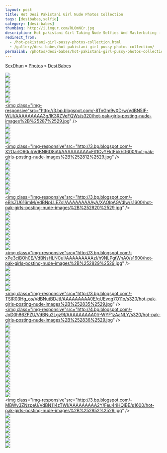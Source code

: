 ```yaml
---
layout: post
title: Hot Desi Pakistani Girl Nude Photos Collection
tags: [desibabes,selfie]
category: [desi-babes]
thumbimg: http://i.imgur.com/RLOmNCr.jpg
description: Hot pakistani Girl Taking Nude Selfies And Masterbuting - 58 Pics of Collection.
redirect_from:
  - /hot-pakistani-girl-pussy-photos-collection.html
  - /gallery/desi-babes/hot-pakistani-girl-pussy-photos-collection/
permalink: /photos/desi-babes/hot-pakistani-girl-pussy-photos-collection/
---
```


<div class="breadcrumb">
<span itemscope='itemscope' itemtype='http://data-vocabulary.org/Breadcrumb'><a href="/" itemprop="url"><span title="SexDhun" itemprop='title'>SexDhun</span></a></span>
<span itemscope='itemscope' itemtype='http://data-vocabulary.org/Breadcrumb'>&#187; <a href="/photos/" itemprop="url"><span title="Photos" itemprop='title'>Photos</span></a></span>
<span itemscope='itemscope' itemtype='http://data-vocabulary.org/Breadcrumb'>&#187; <a href="/photos/desi-babes/" itemprop="url"><span title="Desi Babes" itemprop='title'>Desi Babes</span></a></span>
</div>

<a href="http://1.bp.blogspot.com/-PfjMCantHEY/VdBNkx3BdNI/AAAAAAAAAww/d-ALlmtWxxk/s1600/hot-pak-girls-posting-nude-images%2B%25281%2529.jpg"><img class="img-responsive" src="http://1.bp.blogspot.com/-PfjMCantHEY/VdBNkx3BdNI/AAAAAAAAAww/d-ALlmtWxxk/s320/hot-pak-girls-posting-nude-images%2B%25281%2529.jpg"  /></a><br/>
<a href="http://4.bp.blogspot.com/-jkJX70pLhNs/VdBNom3sU9I/AAAAAAAAAx4/4cLIMUFvdvc/s1600/hot-pak-girls-posting-nude-images%2B%25282%2529.jpg"><img class="img-responsive" src="http://4.bp.blogspot.com/-jkJX70pLhNs/VdBNom3sU9I/AAAAAAAAAx4/4cLIMUFvdvc/s320/hot-pak-girls-posting-nude-images%2B%25282%2529.jpg"  /></a><br/>
<a href="http://2.bp.blogspot.com/-_MWpE4A0pzs/VdBNsZigQ0I/AAAAAAAAAzY/x9Bf2Mb26_E/s1600/hot-pak-girls-posting-nude-images%2B%25283%2529.jpg"><img class="img-responsive" src="http://2.bp.blogspot.com/-_MWpE4A0pzs/VdBNsZigQ0I/AAAAAAAAAzY/x9Bf2Mb26_E/s320/hot-pak-girls-posting-nude-images%2B%25283%2529.jpg"  /></a><br/>
<a href="http://3.bp.blogspot.com/-SoM2Ivp8TFc/VdBNwP_zkyI/AAAAAAAAA0g/tbEAVGRdybg/s1600/hot-pak-girls-posting-nude-images%2B%25284%2529.jpg"><img class="img-responsive" src="http://3.bp.blogspot.com/-SoM2Ivp8TFc/VdBNwP_zkyI/AAAAAAAAA0g/tbEAVGRdybg/s320/hot-pak-girls-posting-nude-images%2B%25284%2529.jpg"  /></a><br/>
<a href="http://4.bp.blogspot.com/-1lPIBAVXorw/VdBN1DcPCoI/AAAAAAAAA2M/MhskeO32H8U/s1600/hot-pak-girls-posting-nude-images%2B%25285%2529.jpg"><img class="img-responsive" src="http://4.bp.blogspot.com/-1lPIBAVXorw/VdBN1DcPCoI/AAAAAAAAA2M/MhskeO32H8U/s320/hot-pak-girls-posting-nude-images%2B%25285%2529.jpg"  /></a><br/>
<a href="http://4.bp.blogspot.com/-ncZz82994p4/VdBN4a1rQeI/AAAAAAAAA3Y/vWOw329Sy1I/s1600/hot-pak-girls-posting-nude-images%2B%25286%2529.jpg"><img class="img-responsive" src="http://4.bp.blogspot.com/-ncZz82994p4/VdBN4a1rQeI/AAAAAAAAA3Y/vWOw329Sy1I/s320/hot-pak-girls-posting-nude-images%2B%25286%2529.jpg"  /></a><br/>
<a href="http://3.bp.blogspot.com/-8TnGm9vXDrw/VdBN5IF-WUI/AAAAAAAAA3g/IK3RZVeFQWs/s1600/hot-pak-girls-posting-nude-images%2B%25287%2529.jpg"><img class="img-responsive"src="http://3.bp.blogspot.com/-8TnGm9vXDrw/VdBN5IF-WUI/AAAAAAAAA3g/IK3RZVeFQWs/s320/hot-pak-girls-posting-nude-images%2B%25287%2529.jpg"  /></a><br/>
<a href="http://2.bp.blogspot.com/-HGjDHcKKNUc/VdBN5SvqwlI/AAAAAAAAA3o/xMLMks5jDc0/s1600/hot-pak-girls-posting-nude-images%2B%25288%2529.jpg"><img class="img-responsive" src="http://2.bp.blogspot.com/-HGjDHcKKNUc/VdBN5SvqwlI/AAAAAAAAA3o/xMLMks5jDc0/s320/hot-pak-girls-posting-nude-images%2B%25288%2529.jpg"  /></a><br/>
<a href="http://2.bp.blogspot.com/-G180znCIllI/VdBN5sVWSVI/AAAAAAAAA3w/4qGeRAdfJyY/s1600/hot-pak-girls-posting-nude-images%2B%25289%2529.jpg"><img class="img-responsive" src="http://2.bp.blogspot.com/-G180znCIllI/VdBN5sVWSVI/AAAAAAAAA3w/4qGeRAdfJyY/s320/hot-pak-girls-posting-nude-images%2B%25289%2529.jpg"  /></a><br/>
<a href="http://3.bp.blogspot.com/-iyWaeHKki6c/VdBNkq1Ct3I/AAAAAAAAAwo/MHWwpOYViyc/s1600/hot-pak-girls-posting-nude-images%2B%252810%2529.jpg"><img class="img-responsive" src="http://3.bp.blogspot.com/-iyWaeHKki6c/VdBNkq1Ct3I/AAAAAAAAAwo/MHWwpOYViyc/s320/hot-pak-girls-posting-nude-images%2B%252810%2529.jpg"  /></a><br/>
<a href="http://4.bp.blogspot.com/-To5R_W5Zizw/VdBNlL2yZ8I/AAAAAAAAAws/Wa6cP3yF_eM/s1600/hot-pak-girls-posting-nude-images%2B%252811%2529.jpg"><img class="img-responsive" src="http://4.bp.blogspot.com/-To5R_W5Zizw/VdBNlL2yZ8I/AAAAAAAAAws/Wa6cP3yF_eM/s320/hot-pak-girls-posting-nude-images%2B%252811%2529.jpg"  /></a><br/>
<a href="http://3.bp.blogspot.com/-X2OarlO60uI/VdBNl6D8iAI/AAAAAAAAAxE/l1CyYEktEbk/s1600/hot-pak-girls-posting-nude-images%2B%252812%2529.jpg"><img class="img-responsive"src="http://3.bp.blogspot.com/-X2OarlO60uI/VdBNl6D8iAI/AAAAAAAAAxE/l1CyYEktEbk/s1600/hot-pak-girls-posting-nude-images%2B%252812%2529.jpg" /></a><br/>
<a href="http://3.bp.blogspot.com/-lEJw7sOz84w/VdBNmDr5D8I/AAAAAAAAAxA/TwVjz4emzxM/s1600/hot-pak-girls-posting-nude-images%2B%252813%2529.jpg"><img class="img-responsive" src="http://3.bp.blogspot.com/-lEJw7sOz84w/VdBNmDr5D8I/AAAAAAAAAxA/TwVjz4emzxM/s320/hot-pak-girls-posting-nude-images%2B%252813%2529.jpg"  /></a><br/>
<a href="http://1.bp.blogspot.com/-4t7sdbs34Hg/VdBNmgPE1zI/AAAAAAAAAxI/Tql3oQRb9vU/s1600/hot-pak-girls-posting-nude-images%2B%252814%2529.jpg"><img class="img-responsive" src="http://1.bp.blogspot.com/-4t7sdbs34Hg/VdBNmgPE1zI/AAAAAAAAAxI/Tql3oQRb9vU/s320/hot-pak-girls-posting-nude-images%2B%252814%2529.jpg"  /></a><br/>
<a href="http://4.bp.blogspot.com/-IbbWR4vWrJo/VdBNm_4KMlI/AAAAAAAAAxQ/lzbwwEu6Vzo/s1600/hot-pak-girls-posting-nude-images%2B%252815%2529.jpg"><img class="img-responsive" src="http://4.bp.blogspot.com/-IbbWR4vWrJo/VdBNm_4KMlI/AAAAAAAAAxQ/lzbwwEu6Vzo/s320/hot-pak-girls-posting-nude-images%2B%252815%2529.jpg"  /></a><br/>
<a href="http://1.bp.blogspot.com/-A94-MvRwPi4/VdBNnFtAx_I/AAAAAAAAAxc/kDUj9EgPOBA/s1600/hot-pak-girls-posting-nude-images%2B%252816%2529.jpg"><img class="img-responsive" src="http://1.bp.blogspot.com/-A94-MvRwPi4/VdBNnFtAx_I/AAAAAAAAAxc/kDUj9EgPOBA/s320/hot-pak-girls-posting-nude-images%2B%252816%2529.jpg"  /></a><br/>
<a href="http://4.bp.blogspot.com/-UpM-yOaESEk/VdBNnfc4qAI/AAAAAAAAAxk/51CJU2gJfbo/s1600/hot-pak-girls-posting-nude-images%2B%252817%2529.jpg"><img class="img-responsive" src="http://4.bp.blogspot.com/-UpM-yOaESEk/VdBNnfc4qAI/AAAAAAAAAxk/51CJU2gJfbo/s320/hot-pak-girls-posting-nude-images%2B%252817%2529.jpg"  /></a><br/>
<a href="http://2.bp.blogspot.com/-dQ97RG4pRBM/VdBNn3wZX2I/AAAAAAAAAxs/_ODGXDwl6ls/s1600/hot-pak-girls-posting-nude-images%2B%252818%2529.jpg"><img class="img-responsive" src="http://2.bp.blogspot.com/-dQ97RG4pRBM/VdBNn3wZX2I/AAAAAAAAAxs/_ODGXDwl6ls/s320/hot-pak-girls-posting-nude-images%2B%252818%2529.jpg"  /></a><br/>
<a href="http://2.bp.blogspot.com/-YNv50Jf6P5Y/VdBNoeJZhoI/AAAAAAAAAx0/o5f0sopkFIs/s1600/hot-pak-girls-posting-nude-images%2B%252819%2529.jpg"><img class="img-responsive" src="http://2.bp.blogspot.com/-YNv50Jf6P5Y/VdBNoeJZhoI/AAAAAAAAAx0/o5f0sopkFIs/s320/hot-pak-girls-posting-nude-images%2B%252819%2529.jpg"  /></a><br/>
<a href="http://3.bp.blogspot.com/-eBIsZU616mM/VdBNpLLEZsI/AAAAAAAAAyA/XAOIpAGVdlw/s1600/hot-pak-girls-posting-nude-images%2B%252820%2529.jpg"><img class="img-responsive"src="http://3.bp.blogspot.com/-eBIsZU616mM/VdBNpLLEZsI/AAAAAAAAAyA/XAOIpAGVdlw/s1600/hot-pak-girls-posting-nude-images%2B%252820%2529.jpg" /></a><br/>
<a href="http://3.bp.blogspot.com/-1OIe5ITChoQ/VdBNpUNuEvI/AAAAAAAAAyI/6V0BR3V_1lY/s1600/hot-pak-girls-posting-nude-images%2B%252821%2529.jpg"><img class="img-responsive" src="http://3.bp.blogspot.com/-1OIe5ITChoQ/VdBNpUNuEvI/AAAAAAAAAyI/6V0BR3V_1lY/s320/hot-pak-girls-posting-nude-images%2B%252821%2529.jpg" /></a><br/>
<a href="http://4.bp.blogspot.com/-7bOkFQPXfc0/VdBNp46mgBI/AAAAAAAAAyQ/3ildWhFQvbg/s1600/hot-pak-girls-posting-nude-images%2B%252822%2529.jpg"><img class="img-responsive" src="http://4.bp.blogspot.com/-7bOkFQPXfc0/VdBNp46mgBI/AAAAAAAAAyQ/3ildWhFQvbg/s320/hot-pak-girls-posting-nude-images%2B%252822%2529.jpg"  /></a><br/>
<a href="http://4.bp.blogspot.com/-jXJJJ_8gfVA/VdBNqSnMU5I/AAAAAAAAAyc/dxP_Um2Ql8E/s1600/hot-pak-girls-posting-nude-images%2B%252823%2529.jpg"><img class="img-responsive" src="http://4.bp.blogspot.com/-jXJJJ_8gfVA/VdBNqSnMU5I/AAAAAAAAAyc/dxP_Um2Ql8E/s320/hot-pak-girls-posting-nude-images%2B%252823%2529.jpg"  /></a><br/>
<a href="http://3.bp.blogspot.com/-g3P1mtbCo-E/VdBNqntx1HI/AAAAAAAAAyk/pzj7sMftyVc/s1600/hot-pak-girls-posting-nude-images%2B%252824%2529.jpg"><img class="img-responsive" src="http://3.bp.blogspot.com/-g3P1mtbCo-E/VdBNqntx1HI/AAAAAAAAAyk/pzj7sMftyVc/s320/hot-pak-girls-posting-nude-images%2B%252824%2529.jpg"  /></a><br/>
<a href="http://1.bp.blogspot.com/-qg1VnZC1KxU/VdBNq_VShoI/AAAAAAAAAys/4JO_L9l_WmQ/s1600/hot-pak-girls-posting-nude-images%2B%252825%2529.jpg"><img class="img-responsive" src="http://1.bp.blogspot.com/-qg1VnZC1KxU/VdBNq_VShoI/AAAAAAAAAys/4JO_L9l_WmQ/s320/hot-pak-girls-posting-nude-images%2B%252825%2529.jpg"  /></a><br/>
<a href="http://4.bp.blogspot.com/-c_VlxbBb-_I/VdBNrN07NcI/AAAAAAAAAy0/_I_EC73LAb0/s1600/hot-pak-girls-posting-nude-images%2B%252826%2529.jpg"><img class="img-responsive" src="http://4.bp.blogspot.com/-c_VlxbBb-_I/VdBNrN07NcI/AAAAAAAAAy0/_I_EC73LAb0/s320/hot-pak-girls-posting-nude-images%2B%252826%2529.jpg"  /></a><br/>
<a href="http://3.bp.blogspot.com/-bKfxH6Uc2Kc/VdBNrm0iEUI/AAAAAAAAAy8/3hkEdIoVtrk/s1600/hot-pak-girls-posting-nude-images%2B%252827%2529.jpg"><img class="img-responsive" src="http://3.bp.blogspot.com/-bKfxH6Uc2Kc/VdBNrm0iEUI/AAAAAAAAAy8/3hkEdIoVtrk/s320/hot-pak-girls-posting-nude-images%2B%252827%2529.jpg"  /></a><br/>
<a href="http://2.bp.blogspot.com/-EOlPW88xhcw/VdBNr6jvoyI/AAAAAAAAAzA/34VNqz_f-Yg/s1600/hot-pak-girls-posting-nude-images%2B%252828%2529.jpg"><img class="img-responsive" src="http://2.bp.blogspot.com/-EOlPW88xhcw/VdBNr6jvoyI/AAAAAAAAAzA/34VNqz_f-Yg/s320/hot-pak-girls-posting-nude-images%2B%252828%2529.jpg"  /></a><br/>
<a href="http://3.bp.blogspot.com/-xPe3ciBOh0E/VdBNsHLNCuI/AAAAAAAAAzI/h9NLPgtWnA0/s1600/hot-pak-girls-posting-nude-images%2B%252829%2529.jpg"><img class="img-responsive"src="http://3.bp.blogspot.com/-xPe3ciBOh0E/VdBNsHLNCuI/AAAAAAAAAzI/h9NLPgtWnA0/s1600/hot-pak-girls-posting-nude-images%2B%252829%2529.jpg" /></a><br/>
<a href="http://4.bp.blogspot.com/-r1XMk_WUXEE/VdBNsxPMm_I/AAAAAAAAAzc/uSH_ewSh3pQ/s1600/hot-pak-girls-posting-nude-images%2B%252830%2529.jpg"><img class="img-responsive" src="http://4.bp.blogspot.com/-r1XMk_WUXEE/VdBNsxPMm_I/AAAAAAAAAzc/uSH_ewSh3pQ/s320/hot-pak-girls-posting-nude-images%2B%252830%2529.jpg"  /></a><br/>
<a href="http://2.bp.blogspot.com/-p2Zgu1Wnh24/VdBNtNGgKmI/AAAAAAAAAzg/D3SZB1xMskY/s1600/hot-pak-girls-posting-nude-images%2B%252831%2529.jpg"><img class="img-responsive" src="http://2.bp.blogspot.com/-p2Zgu1Wnh24/VdBNtNGgKmI/AAAAAAAAAzg/D3SZB1xMskY/s320/hot-pak-girls-posting-nude-images%2B%252831%2529.jpg"  /></a><br/>
<a href="http://2.bp.blogspot.com/-Al7NuepYnSU/VdBNtgOQ8-I/AAAAAAAAAzw/6_kjBK2fMnE/s1600/hot-pak-girls-posting-nude-images%2B%252832%2529.jpg"><img class="img-responsive" src="http://2.bp.blogspot.com/-Al7NuepYnSU/VdBNtgOQ8-I/AAAAAAAAAzw/6_kjBK2fMnE/s320/hot-pak-girls-posting-nude-images%2B%252832%2529.jpg"  /></a><br/>
<a href="http://3.bp.blogspot.com/-09ubC9FDt2E/VdBNtse8u-I/AAAAAAAAAz0/u2OH-M4laPU/s1600/hot-pak-girls-posting-nude-images%2B%252833%2529.jpg"><img class="img-responsive" src="http://3.bp.blogspot.com/-09ubC9FDt2E/VdBNtse8u-I/AAAAAAAAAz0/u2OH-M4laPU/s320/hot-pak-girls-posting-nude-images%2B%252833%2529.jpg" /></a><br/>
<a href="http://2.bp.blogspot.com/-3-VE0R8BBIo/VdBNuJBkBwI/AAAAAAAAAz4/QmkXppKpZrI/s1600/hot-pak-girls-posting-nude-images%2B%252834%2529.jpg"><img class="img-responsive" src="http://2.bp.blogspot.com/-3-VE0R8BBIo/VdBNuJBkBwI/AAAAAAAAAz4/QmkXppKpZrI/s320/hot-pak-girls-posting-nude-images%2B%252834%2529.jpg"  /></a><br/>
<a href="http://3.bp.blogspot.com/-TSIR03Hg_os/VdBNutBDJtI/AAAAAAAAA0E/qUEvqg7O11o/s1600/hot-pak-girls-posting-nude-images%2B%252835%2529.jpg"><img class="img-responsive"src="http://3.bp.blogspot.com/-TSIR03Hg_os/VdBNutBDJtI/AAAAAAAAA0E/qUEvqg7O11o/s320/hot-pak-girls-posting-nude-images%2B%252835%2529.jpg"  /></a><br/>
<a href="http://4.bp.blogspot.com/-JoD0h86ZFZU/VdBNu2Lgz9I/AAAAAAAAA0I/-WYF1zAaNLY/s1600/hot-pak-girls-posting-nude-images%2B%252836%2529.jpg"><img class="img-responsive"src="http://4.bp.blogspot.com/-JoD0h86ZFZU/VdBNu2Lgz9I/AAAAAAAAA0I/-WYF1zAaNLY/s320/hot-pak-girls-posting-nude-images%2B%252836%2529.jpg"  /></a><br/>
<a href="http://2.bp.blogspot.com/-xJDpmNArJxo/VdBNvCptnJI/AAAAAAAAA0Q/0lqXHPgBOAQ/s1600/hot-pak-girls-posting-nude-images%2B%252837%2529.jpg"><img class="img-responsive" src="http://2.bp.blogspot.com/-xJDpmNArJxo/VdBNvCptnJI/AAAAAAAAA0Q/0lqXHPgBOAQ/s320/hot-pak-girls-posting-nude-images%2B%252837%2529.jpg"  /></a><br/>
<a href="http://1.bp.blogspot.com/-YbnB-D6RAcE/VdBNvsmgrXI/AAAAAAAAA0c/C8orFtIqsWw/s1600/hot-pak-girls-posting-nude-images%2B%252838%2529.jpg"><img class="img-responsive" src="http://1.bp.blogspot.com/-YbnB-D6RAcE/VdBNvsmgrXI/AAAAAAAAA0c/C8orFtIqsWw/s320/hot-pak-girls-posting-nude-images%2B%252838%2529.jpg"  /></a><br/>
<a href="http://2.bp.blogspot.com/-9r5MD_eSuFk/VdBNv3KUuhI/AAAAAAAAA0k/WIu_exOvzrY/s1600/hot-pak-girls-posting-nude-images%2B%252839%2529.jpg"><img class="img-responsive" src="http://2.bp.blogspot.com/-9r5MD_eSuFk/VdBNv3KUuhI/AAAAAAAAA0k/WIu_exOvzrY/s320/hot-pak-girls-posting-nude-images%2B%252839%2529.jpg" /></a><br/>
<a href="http://3.bp.blogspot.com/-_OBoeSjGD-A/VdBNw1Oa8nI/AAAAAAAAA04/t5Ryx6Ehz3Q/s1600/hot-pak-girls-posting-nude-images%2B%252840%2529.jpg"><img class="img-responsive" src="http://3.bp.blogspot.com/-_OBoeSjGD-A/VdBNw1Oa8nI/AAAAAAAAA04/t5Ryx6Ehz3Q/s320/hot-pak-girls-posting-nude-images%2B%252840%2529.jpg" /></a><br/>
<a href="http://1.bp.blogspot.com/-uuV7gNuHGh4/VdBNxOH7M6I/AAAAAAAAA08/IVPYBL96s8c/s1600/hot-pak-girls-posting-nude-images%2B%252841%2529.jpg"><img class="img-responsive" src="http://1.bp.blogspot.com/-uuV7gNuHGh4/VdBNxOH7M6I/AAAAAAAAA08/IVPYBL96s8c/s320/hot-pak-girls-posting-nude-images%2B%252841%2529.jpg"  /></a><br/>
<a href="http://2.bp.blogspot.com/-lbW_sPOtmkE/VdBNxSu6-AI/AAAAAAAAA1A/E9YmflElWlo/s1600/hot-pak-girls-posting-nude-images%2B%252842%2529.jpg"><img class="img-responsive" src="http://2.bp.blogspot.com/-lbW_sPOtmkE/VdBNxSu6-AI/AAAAAAAAA1A/E9YmflElWlo/s320/hot-pak-girls-posting-nude-images%2B%252842%2529.jpg"  /></a><br/>
<a href="http://1.bp.blogspot.com/-BkJWezzN8xU/VdBNyK9mhSI/AAAAAAAAA1I/hLx9u9bgW24/s1600/hot-pak-girls-posting-nude-images%2B%252843%2529.jpg"><img class="img-responsive" src="http://1.bp.blogspot.com/-BkJWezzN8xU/VdBNyK9mhSI/AAAAAAAAA1I/hLx9u9bgW24/s320/hot-pak-girls-posting-nude-images%2B%252843%2529.jpg"  /></a><br/>
<a href="http://2.bp.blogspot.com/-ICyiejHrlQk/VdBNyRSJEDI/AAAAAAAAA1M/Ty-O_zjf_y0/s1600/hot-pak-girls-posting-nude-images%2B%252844%2529.jpg"><img class="img-responsive" src="http://2.bp.blogspot.com/-ICyiejHrlQk/VdBNyRSJEDI/AAAAAAAAA1M/Ty-O_zjf_y0/s320/hot-pak-girls-posting-nude-images%2B%252844%2529.jpg"  /></a><br/>
<a href="http://1.bp.blogspot.com/-hTtdUhZD3pY/VdBNy42SAMI/AAAAAAAAA1Y/on8o2FDR7qI/s1600/hot-pak-girls-posting-nude-images%2B%252845%2529.jpg"><img class="img-responsive" src="http://1.bp.blogspot.com/-hTtdUhZD3pY/VdBNy42SAMI/AAAAAAAAA1Y/on8o2FDR7qI/s320/hot-pak-girls-posting-nude-images%2B%252845%2529.jpg"  /></a><br/>
<a href="http://4.bp.blogspot.com/-xWgxSi6LDKw/VdBNzLDEIzI/AAAAAAAAA1k/vIr2lpiO6xw/s1600/hot-pak-girls-posting-nude-images%2B%252846%2529.jpg"><img class="img-responsive" src="http://4.bp.blogspot.com/-xWgxSi6LDKw/VdBNzLDEIzI/AAAAAAAAA1k/vIr2lpiO6xw/s320/hot-pak-girls-posting-nude-images%2B%252846%2529.jpg"  /></a><br/>
<a href="http://3.bp.blogspot.com/-Cy1K_j8xHqw/VdBNzSYgahI/AAAAAAAAA1s/jX1X2-5GAH0/s1600/hot-pak-girls-posting-nude-images%2B%252847%2529.jpg"><img class="img-responsive" src="http://3.bp.blogspot.com/-Cy1K_j8xHqw/VdBNzSYgahI/AAAAAAAAA1s/jX1X2-5GAH0/s320/hot-pak-girls-posting-nude-images%2B%252847%2529.jpg"  /></a><br/>
<a href="http://2.bp.blogspot.com/-TEFy-5KAkZw/VdBNz7YQmqI/AAAAAAAAA1w/5Kb9yjsSru4/s1600/hot-pak-girls-posting-nude-images%2B%252848%2529.jpg"><img class="img-responsive" src="http://2.bp.blogspot.com/-TEFy-5KAkZw/VdBNz7YQmqI/AAAAAAAAA1w/5Kb9yjsSru4/s320/hot-pak-girls-posting-nude-images%2B%252848%2529.jpg"  /></a><br/>
<a href="http://2.bp.blogspot.com/-r9lES7clQzk/VdBN0f_ZV_I/AAAAAAAAA14/Qg61X20-wT8/s1600/hot-pak-girls-posting-nude-images%2B%252849%2529.jpg"><img class="img-responsive" src="http://2.bp.blogspot.com/-r9lES7clQzk/VdBN0f_ZV_I/AAAAAAAAA14/Qg61X20-wT8/s320/hot-pak-girls-posting-nude-images%2B%252849%2529.jpg"  /></a><br/>
<a href="http://3.bp.blogspot.com/-Ezx73eoKiMc/VdBN0zjR-7I/AAAAAAAAA2E/-qoD88B3I0k/s1600/hot-pak-girls-posting-nude-images%2B%252850%2529.jpg"><img class="img-responsive" src="http://3.bp.blogspot.com/-Ezx73eoKiMc/VdBN0zjR-7I/AAAAAAAAA2E/-qoD88B3I0k/s320/hot-pak-girls-posting-nude-images%2B%252850%2529.jpg"  /></a><br/>
<a href="http://3.bp.blogspot.com/-Dr0yTTMVq9s/VdBN1X5mt2I/AAAAAAAAA2Q/d0-ceu4L54E/s1600/hot-pak-girls-posting-nude-images%2B%252851%2529.jpg"><img class="img-responsive" src="http://3.bp.blogspot.com/-Dr0yTTMVq9s/VdBN1X5mt2I/AAAAAAAAA2Q/d0-ceu4L54E/s320/hot-pak-girls-posting-nude-images%2B%252851%2529.jpg"  /></a><br/>
<a href="http://3.bp.blogspot.com/-MBWv3ZNzpeU/VdBN114zTWI/AAAAAAAAA2Y/Feu4riHQlBE/s1600/hot-pak-girls-posting-nude-images%2B%252852%2529.jpg"><img class="img-responsive"src="http://3.bp.blogspot.com/-MBWv3ZNzpeU/VdBN114zTWI/AAAAAAAAA2Y/Feu4riHQlBE/s1600/hot-pak-girls-posting-nude-images%2B%252852%2529.jpg" /></a><br/>
<a href="http://3.bp.blogspot.com/-7WQ3k_Lw2aA/VdBN2D2PgKI/AAAAAAAAA2k/ZpQExqUOtyo/s1600/hot-pak-girls-posting-nude-images%2B%252853%2529.jpg"><img class="img-responsive" src="http://3.bp.blogspot.com/-7WQ3k_Lw2aA/VdBN2D2PgKI/AAAAAAAAA2k/ZpQExqUOtyo/s320/hot-pak-girls-posting-nude-images%2B%252853%2529.jpg"  /></a><br/>
<a href="http://4.bp.blogspot.com/-GS0StVOOVUk/VdBN2SLHbdI/AAAAAAAAA2s/xQGv4JMP4hU/s1600/hot-pak-girls-posting-nude-images%2B%252854%2529.jpg"><img class="img-responsive" src="http://4.bp.blogspot.com/-GS0StVOOVUk/VdBN2SLHbdI/AAAAAAAAA2s/xQGv4JMP4hU/s320/hot-pak-girls-posting-nude-images%2B%252854%2529.jpg"  /></a><br/>
<a href="http://1.bp.blogspot.com/-9i3-aJh7wwE/VdBN2rgdCVI/AAAAAAAAA20/vJCJDEcP8fU/s1600/hot-pak-girls-posting-nude-images%2B%252855%2529.jpg"><img class="img-responsive" src="http://1.bp.blogspot.com/-9i3-aJh7wwE/VdBN2rgdCVI/AAAAAAAAA20/vJCJDEcP8fU/s320/hot-pak-girls-posting-nude-images%2B%252855%2529.jpg"  /></a><br/>
<a href="http://1.bp.blogspot.com/-rySXx8qnO5E/VdBN3IJQE0I/AAAAAAAAA24/tIuXzNfq0DA/s1600/hot-pak-girls-posting-nude-images%2B%252856%2529.jpg"><img class="img-responsive" src="http://1.bp.blogspot.com/-rySXx8qnO5E/VdBN3IJQE0I/AAAAAAAAA24/tIuXzNfq0DA/s320/hot-pak-girls-posting-nude-images%2B%252856%2529.jpg"  /></a><br/>
<a href="http://2.bp.blogspot.com/-F19AzRG4D9I/VdBN3o-96oI/AAAAAAAAA3A/MG6ZOHOG6iY/s1600/hot-pak-girls-posting-nude-images%2B%252857%2529.jpg"><img class="img-responsive" src="http://2.bp.blogspot.com/-F19AzRG4D9I/VdBN3o-96oI/AAAAAAAAA3A/MG6ZOHOG6iY/s320/hot-pak-girls-posting-nude-images%2B%252857%2529.jpg"  /></a><br/>
<a href="http://1.bp.blogspot.com/-OfoMHPecucU/VdBN3-FdhdI/AAAAAAAAA3U/W6ZocK81uyo/s1600/hot-pak-girls-posting-nude-images%2B%252858%2529.jpg"><img class="img-responsive" src="http://1.bp.blogspot.com/-OfoMHPecucU/VdBN3-FdhdI/AAAAAAAAA3U/W6ZocK81uyo/s320/hot-pak-girls-posting-nude-images%2B%252858%2529.jpg"  /></a><br/>
<a href="http://4.bp.blogspot.com/-CFk5msJ_7G8/VdBN4GUgh5I/AAAAAAAAA3Q/XzonsJpIhbk/s1600/hot-pak-girls-posting-nude-images%2B%252859%2529.jpg"><img class="img-responsive" src="http://4.bp.blogspot.com/-CFk5msJ_7G8/VdBN4GUgh5I/AAAAAAAAA3Q/XzonsJpIhbk/s320/hot-pak-girls-posting-nude-images%2B%252859%2529.jpg"  /></a><br/>

